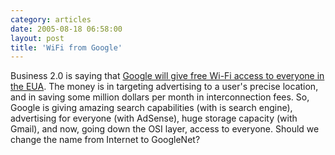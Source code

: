 ```yaml
---
category: articles
date: 2005-08-18 06:58:00
layout: post
title: 'WiFi from Google'
---
```


<p>Business 2.0 is saying that <a href="http://www.business2.com/b2/web/articles/0,17863,1093558-1,00.html">Google will give free Wi-Fi access to everyone in the EUA</a>. The money is in targeting advertising to a user's precise location, and in saving some million dollars per month in interconnection fees. So, Google is giving amazing search capabilities (with is search engine), advertising for everyone (with AdSense), huge storage capacity (with Gmail), and now, going down the OSI layer, access to everyone. Should we change the name from Internet to GoogleNet?</p>
